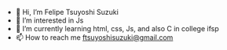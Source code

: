 - 👋 Hi, I’m Felipe Tsuyoshi Suzuki
- 👀 I’m interested in Js
- 🌱 I’m currently learning html, css, Js, and also C in college ifsp
- 📫 How to reach me ftsuyoshisuzuki@gmail.com

